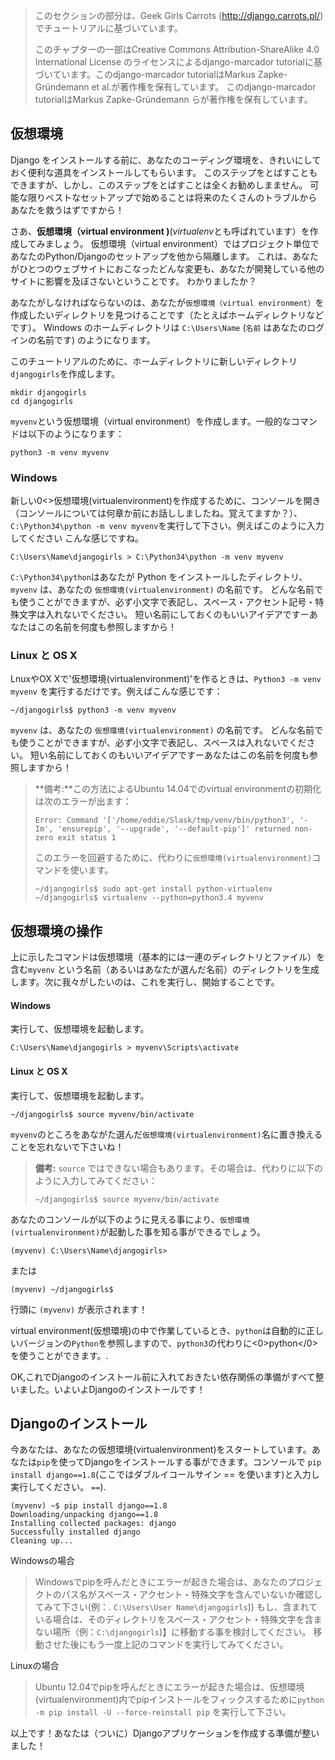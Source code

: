 > このセクションの部分は、Geek Girls Carrots (http://django.carrots.pl/) でチュートリアルに基づいています。
> 
> このチャプターの一部はCreative Commons Attribution-ShareAlike 4.0 International License のライセンスによるdjango-marcador tutorialに基づいています。このdjango-marcador tutorialはMarkus Zapke-Gründemann et al.が著作権を保有しています。 このdjango-marcador tutorialはMarkus Zapke-Gründemann らが著作権を保有しています。 

## 仮想環境

Django をインストールする前に、あなたのコーディング環境を、きれいにしておく便利な道具をインストールしてもらいます。 このステップをとばすこともできますが、しかし、このステップをとばすことは全くお勧めしまません。 可能な限りベストなセットアップで始めることは将来のたくさんのトラブルからあなたを救うはずですから！

さあ、**仮想環境（virtual environment )**(*virtualenv*とも呼ばれています）を作成してみましょう。 仮想環境（virtual environment）ではプロジェクト単位であなたのPython/Djangoのセットアップを他から隔離します。 これは、あなたがひとつのウェブサイトにおこなったどんな変更も、あなたが開発している他のサイトに影響を及ぼさないということです。 わかりましたか？

あなたがしなければならないのは、あなたが`仮想環境（virtual environment）`を作成したいディレクトリを見つけることです（たとえばホームディレクトリなどです）。 Windows のホームディレクトリは `C:\Users\Name` (`名前` はあなたのログインの名前です) のようになります。

このチュートリアルのために、ホームディレクトリに新しいディレクトリ`djangogirls`を作成します。

    mkdir djangogirls
    cd djangogirls
    

`myvenv`という仮想環境（virtual environment）を作成します。一般的なコマンドは以下のようになります：

    python3 -m venv myvenv
    

### Windows

新しい0<>仮想環境(virtualenvironment)</code>を作成するために、コンソールを開き（コンソールについては何章か前にお話ししましたね。覚えてますか？）、`C:\Python34\python -m venv myvenv`を実行して下さい。例えばこのように入力してください こんな感じですね。

    C:\Users\Name\djangogirls > C:\Python34\python -m venv myvenv
    

`C:\Python34\python`はあなたが Python をインストールしたディレクトリ、 `myvenv` は、あなたの `仮想環境(virtualenvironment)` の名前です。 どんな名前でも使うことができますが、必ず小文字で表記し、スペース・アクセント記号・特殊文字は入れないでください。 短い名前にしておくのもいいアイデアですーあなたはこの名前を何度も参照しますから！

### Linux と OS X

LnuxやOX Xで'仮想環境(virtualenvironment)'を作るときは、`Python3 -m venv myvenv` を実行するだけです。例えばこんな感じです：

    ~/djangogirls$ python3 -m venv myvenv
    

`myvenv` は、あなたの `仮想環境(virtualenvironment)` の名前です。 どんな名前でも使うことができますが、必ず小文字で表記し、スペースは入れないでください。 短い名前にしておくのもいいアイデアですーあなたはこの名前を何度も参照しますから！

> **備考:**この方法によるUbuntu 14.04でのvirtual environmentの初期化は次のエラーが出ます：
> 
>     Error: Command '['/home/eddie/Slask/tmp/venv/bin/python3', '-Im', 'ensurepip', '--upgrade', '--default-pip']' returned non-zero exit status 1
>     
>     
> 
> このエラーを回避するために、代わりに`仮想環境(virtualenvironment)`コマンドを使います。
> 
>     ~/djangogirls$ sudo apt-get install python-virtualenv
>     ~/djangogirls$ virtualenv --python=python3.4 myvenv
>     

## 仮想環境の操作

上に示したコマンドは仮想環境（基本的には一連のディレクトリとファイル）を含む`myvenv` という名前（あるいはあなたが選んだ名前）のディレクトリを生成します。次に我々がしたいのは、これを実行し、開始することです。

#### Windows

実行して、仮想環境を起動します。

    C:\Users\Name\djangogirls > myvenv\Scripts\activate
    

#### Linux と OS X

実行して、仮想環境を起動します。

    ~/djangogirls$ source myvenv/bin/activate
    

`myvenv`のところをあながた選んだ`仮想環境(virtualenvironment)`名に置き換えることを忘れないで下さいね！

> **備考:** `source` ではできない場合もあります。その場合は、代わりに以下のように入力してみてください：
> 
>     ~/djangogirls$ source myvenv/bin/activate
>     

あなたのコンソールが以下のように見える事により、`仮想環境(virtualenvironment)`が起動した事を知る事ができるでしょう。

    (myvenv) C:\Users\Name\djangogirls>
    

または

    (myvenv) ~/djangogirls$
    

行頭に `(myvenv)` が表示されます！

virtual environment(仮想環境)の中で作業しているとき、`python`は自動的に正しいバージョンの`Python`を参照しますので、`python3`の代わりに<0>python</0>を使うことができます。.

OK,これでDjangoのインストール前に入れておきたい依存関係の準備がすべて整いました。いよいよDjangoのインストールです！

## Djangoのインストール

今あなたは、あなたの仮想環境(virtualenvironment)をスタートしています。あなたは`pip`を使ってDjangoをインストールする事ができます。コンソールで `pip install django==1.8`(ここではダブルイコールサイン == を使います)と入力し実行してください。 `==`).

    (myvenv) ~$ pip install django==1.8
    Downloading/unpacking django==1.8
    Installing collected packages: django
    Successfully installed django
    Cleaning up...
    

Windowsの場合

> Windowsでpipを呼んだときにエラーが起きた場合は、あなたのプロジェクトのパス名がスペース・アクセント・特殊文字を含んでいないか確認してみて下さい(例：. `C:\Users\User Name\djangogirls`)) もし、含まれている場合は、そのディレクトリをスペース・アクセント・特殊文字を含まない場所（例：`C:\djangogirls`)】に移動する事を検討してください。 移動させた後にもう一度上記のコマンドを実行してみてください。

Linuxの場合

> Ubuntu 12.04でpipを呼んだときにエラーが起きた場合は、仮想環境(virtualenvironment)内でpipインストールをフィックスするために`python -m pip install -U --force-reinstall pip` を実行して下さい。

以上です！あなたは（ついに）Djangoアプリケーションを作成する準備が整いました！